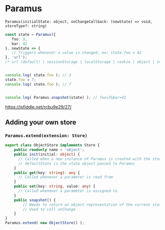 # Paramus

`Paramus(initialState: object, onChangeCallback: (newState) => void, storeType?: string)`

```ts
const state = Paramus({
   foo: 3, 
   bar: 42
}, newState => {
   // Triggers whenever a value is changed, ex: state.foo = 42
}, 'url');
/* url (default) | sessionStorage | localStorage | cookie | object | indexedDB | webSQL */


console.log( state.foo ); // 3
state.foo = 7;
console.log( state.foo ); // 7


console.log( Paramus.snapshot(state) ); // foo=7&bar=42
```
https://jsfiddle.net/rcbu9e29/27/

## Adding your own store
### `Paramus.extend(extension: Store)`

```ts
export class ObjectStore implements Store {
    public readonly name = 'object';
    public init(initial: object) {
      // Called when a new instance of Paramus is created with the storeType equal to 'object'
      // defaultState is the state object passed to Paramus
    }
    public get(key: string): any {
      // Called whenever a parameter is read from 
    }
    public set(key: string, value: any) {
      // Called whenever a parameter is assigned to
    }
    public snapshot() {
        // Needs to return an object representation of the current state
        // Used to call onChange
    }
}
Paramus.extend( new ObjectStore() );
```


